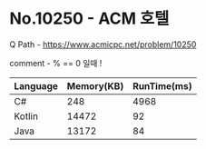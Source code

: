 # No.10250 - ACM 호텔
Q Path - https://www.acmicpc.net/problem/10250

comment - % == 0 일때 !

Language | Memory(KB) | RunTime(ms)
------------ | ------------- | ------
C# | 248 | 4968
Kotlin | 14472 | 92
Java | 13172 | 84 